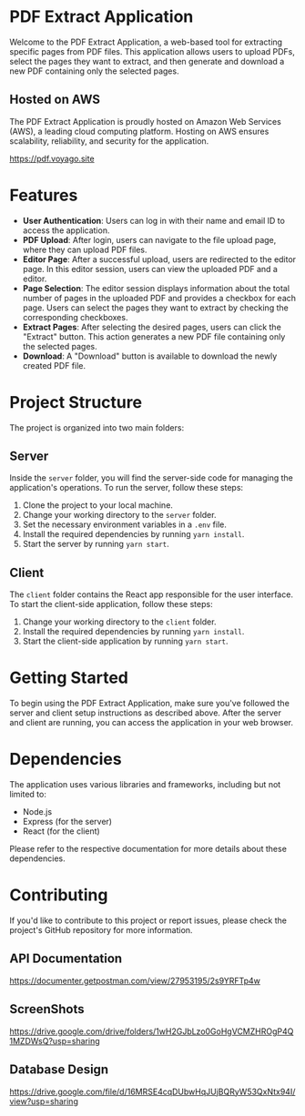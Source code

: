 # PDF Extract Application

Welcome to the PDF Extract Application, a web-based tool for extracting specific pages from PDF files. This application allows users to upload PDFs, select the pages they want to extract, and then generate and download a new PDF containing only the selected pages.

## Hosted on AWS

The PDF Extract Application is proudly hosted on Amazon Web Services (AWS), a leading cloud computing platform. Hosting on AWS ensures scalability, reliability, and security for the application.


https://pdf.voyago.site 



# Features

- **User Authentication**: Users can log in with their name and email ID to access the application.
- **PDF Upload**: After login, users can navigate to the file upload page, where they can upload PDF files.
- **Editor Page**: After a successful upload, users are redirected to the editor page. In this editor session, users can view the uploaded PDF and a editor.
- **Page Selection**: The editor session displays information about the total number of pages in the uploaded PDF and provides a checkbox for each page. Users can select the pages they want to extract by checking the corresponding checkboxes.
- **Extract Pages**: After selecting the desired pages, users can click the "Extract" button. This action generates a new PDF file containing only the selected pages.
- **Download**: A "Download" button is available to download the newly created PDF file.

# Project Structure

The project is organized into two main folders:

## Server

Inside the ` server ` folder, you will find the server-side code for managing the application's operations. To run the server, follow these steps:

1. Clone the project to your local machine.
2. Change your working directory to the ` server ` folder.
3. Set the necessary environment variables in a ` .env ` file.
4. Install the required dependencies by running ` yarn install `.
5. Start the server by running ` yarn start `.

## Client

The ` client ` folder contains the React app responsible for the user interface. To start the client-side application, follow these steps:

1. Change your working directory to the ` client ` folder.
2. Install the required dependencies by running ` yarn install `.
3. Start the client-side application by running ` yarn start `.


# Getting Started

To begin using the PDF Extract Application, make sure you've followed the server and client setup instructions as described above. After the server and client are running, you can access the application in your web browser.

# Dependencies

The application uses various libraries and frameworks, including but not limited to:


- Node.js
- Express (for the server)
- React (for the client)

Please refer to the respective documentation for more details about these dependencies.

# Contributing

If you'd like to contribute to this project or report issues, please check the project's GitHub repository for more information.

## API Documentation

https://documenter.getpostman.com/view/27953195/2s9YRFTp4w 

## ScreenShots

https://drive.google.com/drive/folders/1wH2GJbLzo0GoHgVCMZHROgP4Q1MZDWsQ?usp=sharing

## Database Design

https://drive.google.com/file/d/16MRSE4cqDUbwHqJUjBQRyW53QxNtx94I/view?usp=sharing


